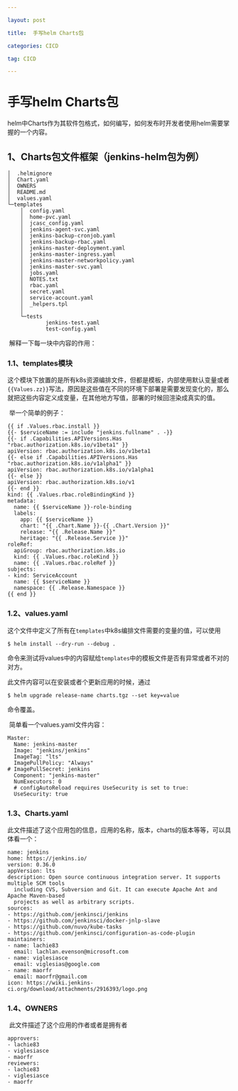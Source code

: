```yaml
---

layout: post

title:  手写helm Charts包

categories: CICD

tag: CICD

---
```

# 手写helm Charts包

helm中Charts作为其软件包格式，如何编写，如何发布时开发者使用helm需要掌握的一个内容。

## 1、Charts包文件框架（jenkins-helm包为例）

```
│  .helmignore
│  Chart.yaml
│  OWNERS
│  README.md
│  values.yaml
└─templates
    │  config.yaml
    │  home-pvc.yaml
    │  jcasc_config.yaml
    │  jenkins-agent-svc.yaml
    │  jenkins-backup-cronjob.yaml
    │  jenkins-backup-rbac.yaml
    │  jenkins-master-deployment.yaml
    │  jenkins-master-ingress.yaml
    │  jenkins-master-networkpolicy.yaml
    │  jenkins-master-svc.yaml
    │  jobs.yaml
    │  NOTES.txt
    │  rbac.yaml
    │  secret.yaml
    │  service-account.yaml
    │  _helpers.tpl
    │
    └─tests
            jenkins-test.yaml
            test-config.yaml
```

​	解释一下每一块中内容的作用：

### 1.1、templates模块

​		这个模块下放置的是所有k8s资源编排文件，但都是模板，内部使用默认变量或者`{{Values.zz}}`写法，原因是这些值在不同的环境下部署是需要发现变化的，那么就把这些内容定义成变量，在其他地方写值，部署的时候回渲染成真实的值。

​	 举一个简单的例子：

```
{{ if .Values.rbac.install }}
{{- $serviceName := include "jenkins.fullname" . -}}
{{- if .Capabilities.APIVersions.Has "rbac.authorization.k8s.io/v1beta1" }}
apiVersion: rbac.authorization.k8s.io/v1beta1
{{- else if .Capabilities.APIVersions.Has "rbac.authorization.k8s.io/v1alpha1" }}
apiVersion: rbac.authorization.k8s.io/v1alpha1
{{- else }}
apiVersion: rbac.authorization.k8s.io/v1
{{- end }}
kind: {{ .Values.rbac.roleBindingKind }}
metadata:
  name: {{ $serviceName }}-role-binding
  labels:
    app: {{ $serviceName }}
    chart: "{{ .Chart.Name }}-{{ .Chart.Version }}"
    release: "{{ .Release.Name }}"
    heritage: "{{ .Release.Service }}"
roleRef:
  apiGroup: rbac.authorization.k8s.io
  kind: {{ .Values.rbac.roleKind }}
  name: {{ .Values.rbac.roleRef }}
subjects:
- kind: ServiceAccount
  name: {{ $serviceName }}
  namespace: {{ .Release.Namespace }}
{{ end }}

```

### 1.2、values.yaml

​		这个文件中定义了所有在`templates`中k8s编排文件需要的变量的值，可以使用

```
$ helm install --dry-run --debug .
```

​    命令来测试将values中的内容赋给`templates`中的模板文件是否有异常或者不对的对方。

   此文件内容可以在安装或者个更新应用的时候，通过

```
$ helm upgrade release-name charts.tgz --set key=value
```

命令覆盖。

​	简单看一个values.yaml文件内容：

```
Master:
  Name: jenkins-master
  Image: "jenkins/jenkins"
  ImageTag: "lts"
  ImagePullPolicy: "Always"
# ImagePullSecret: jenkins
  Component: "jenkins-master"
  NumExecutors: 0
  # configAutoReload requires UseSecurity is set to true:
  UseSecurity: true
```

### 1.3、Charts.yaml 

​	此文件描述了这个应用包的信息，应用的名称，版本，charts的版本等等，可以具体看一个：

```
name: jenkins
home: https://jenkins.io/
version: 0.36.0
appVersion: lts
description: Open source continuous integration server. It supports multiple SCM tools
  including CVS, Subversion and Git. It can execute Apache Ant and Apache Maven-based
  projects as well as arbitrary scripts.
sources:
- https://github.com/jenkinsci/jenkins
- https://github.com/jenkinsci/docker-jnlp-slave
- https://github.com/nuvo/kube-tasks
- https://github.com/jenkinsci/configuration-as-code-plugin
maintainers:
- name: lachie83
  email: lachlan.evenson@microsoft.com
- name: viglesiasce
  email: viglesias@google.com
- name: maorfr
  email: maorfr@gmail.com
icon: https://wiki.jenkins-ci.org/download/attachments/2916393/logo.png
```

### 1.4、OWNERS

​		此文件描述了这个应用的作者或者是拥有者

```
approvers:
- lachie83
- viglesiasce
- maorfr
reviewers:
- lachie83
- viglesiasce
- maorfr
```

